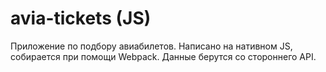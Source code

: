 # avia-tickets (JS)

Приложение по подбору авиабилетов. Написано на нативном JS, собирается при помощи Webpack. Данные берутся со стороннего API.
